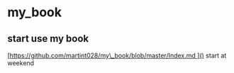# my\_book
## start use my book
[https://github.com/martint028/my\_book/blob/master/Index.md ]()
start at weekend

